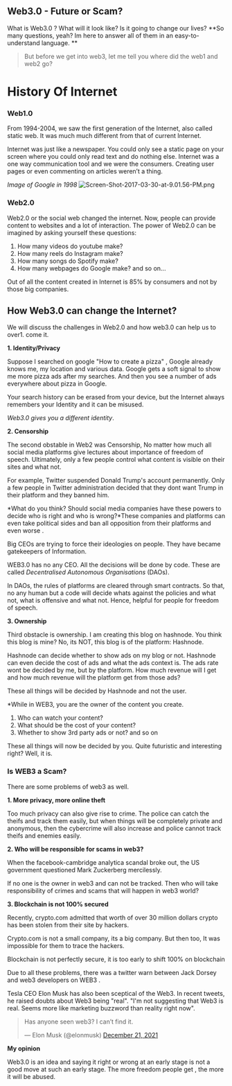 ## Web3.0 - Future or Scam?

What is Web3.0 ? What will it look like? Is it going to change our lives? 
**So many questions, yeah? Im here to answer all of them in an easy-to-understand language. **
> But before we get into web3, let me tell you where did the web1 and web2 go?

# History Of Internet
### Web1.0

From 1994-2004, we saw the first generation of the Internet, also called static web. It was much much different from that of current Internet. 

Internet was just like a newspaper. You could only see a static page on your screen where you could only read text and do nothing else. Internet was a one way communication tool and we were the consumers. Creating user pages or even commenting on articles weren’t a thing.

*Image of Google in 1998*
![Screen-Shot-2017-03-30-at-9.01.56-PM.png](https://cdn.hashnode.com/res/hashnode/image/upload/v1643600924833/xg__3UrUZ.png)

### Web2.0

Web2.0 or the social web changed the internet. Now, people can provide content to websites and a lot of interaction. The power of Web2.0 can be imagined by asking yourself these questions: 

1. How many videos do youtube make?
2. How many reels do Instagram make?
3. How many songs do Spotify make?
4. How many webpages do Google make? and so on...

Out of all the content created in Internet is 85% by consumers and not by those big companies.

## How Web3.0 can change the Internet?
We will discuss the challenges in Web2.0 and how web3.0 can help us to over1. come it.

**1. Identity/Privacy**

Suppose I searched on google "How to create a pizza" , Google already knows me, my location and various data. Google gets a soft signal to show me more pizza ads after my searches. And then you see a number of ads everywhere about pizza in Google. 

Your search history can be erased from your device, but the Internet always remembers your Identity and it can be misused.

*Web3.0 gives you a different identity*.

**2. Censorship**

The second obstable in Web2 was Censorship, No matter how much all social media platforms give lectures about importance of freedom of speech. Ultimately, only a few people control what content is visible on their sites and what not.

For example, Twitter suspended Donald Trump's account permanently. Only a few people in Twitter administration decided that they dont want Trump in their platform and they banned him.

*What do you think? Should social media companies have these powers to decide who is right and who is wrong?*These companies and platforms can even take political sides and ban all opposition from their platforms and even worse . 

Big CEOs are trying to force their ideologies on people. They have became gatekeepers of Information. 

WEB3.0 has no any CEO. All the decisions will be done by code. These are called *Decentralised Autonomous Organisations* (DAOs).

In DAOs, the rules of platforms are cleared through smart contracts. So that, no any human but a code will decide whats against the policies and what not, what is offensive and what not. Hence, helpful for people for freedom of speech.

**3. Ownership**

Third obstacle is ownership. I am creating this blog on hashnode. You think this blog is mine? No, its NOT, this blog is of the platform: Hashnode.

Hashnode can decide whether to show ads on my blog or not. Hashnode can even decide the cost of ads and what the ads context is. The ads rate wont be decided by me, but by the platform. How much revenue will I get and how much revenue will the platform get from those ads? 

These all things will be decided by Hashnode and not the user.

*While in WEB3, you are the owner of the content you create.
1. Who can watch your content?
2. What should be the cost of your content?
3. Whether to show 3rd party ads or not? and so on

These all things will now be decided by you. Quite futuristic and interesting right? Well, it is. 

### Is WEB3 a Scam?

There are some problems of web3 as well.

**1. More privacy, more online theft**

Too much privacy can also give rise to crime. The police can catch the theifs and track them easily, but when things will be completely private and anonymous, then the cybercrime will also increase and police cannot track theifs and enemies easily.

**2. Who will be responsible for scams in web3?**

When the facebook-cambridge analytica scandal broke out, the US government  questioned Mark Zuckerberg mercilessly.

If no one is the owner in web3 and can not be tracked. Then who will take responsibility of crimes and scams that will happen in web3 world? 

**3. Blockchain is not 100% secured**

Recently, crypto.com admitted that worth of over 30 million dollars crypto has been stolen from their site by hackers. 

Crypto.com is not a small company, its a big company. But then too, It was impossible for them to trace the hackers. 

Blockchain is not perfectly secure, it is too early to shift 100% on blockchain

Due to all these problems, there was a twitter warn between Jack Dorsey and web3 developers on WEB3 .

Tesla CEO Elon Musk has also been sceptical of the Web3. In recent tweets, he raised doubts about Web3 being "real". "I'm not suggesting that Web3 is real. Seems more like marketing buzzword than reality right now".

<blockquote class="twitter-tweet"><p lang="en" dir="ltr">Has anyone seen web3? I can’t find it.</p>&mdash; Elon Musk (@elonmusk) <a href="https://twitter.com/elonmusk/status/1473165434518224896?ref_src=twsrc%5Etfw">December 21, 2021</a></blockquote> <script async src="https://platform.twitter.com/widgets.js" charset="utf-8"></script>

**My opinion**

Web3.0 is an idea and saying it right or wrong at an early stage is not a good move at such an early stage. The more freedom people get , the more it will be abused.

